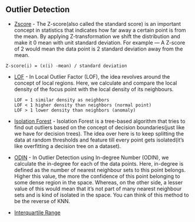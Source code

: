 ## Outlier Detection

- [Zscore](https://github.com/tb-rules10/Data-Science/blob/main/Outlier%20Detection/Zscore.py) - The Z-score(also called the standard score) is an important concept in statistics that indicates how far away a certain point is from the mean. By applying Z-transformation we shift the distribution and make it 0 mean with unit standard deviation. For example — A Z-score of 2 would mean the data point is 2 standard deviation away from the mean.

`Z-score(i) = (x(i) -mean) / standard deviation`

- [LOF](https://github.com/tb-rules10/Data-Science/blob/main/Outlier%20Detection/LOF.py) - In Local Outlier Factor (LOF), the idea revolves around the concept of local regions. Here, we calculate and compare the local density of the focus point with the local density of its neighbours.

     `LOF ≈ 1 similar density as neighbors` <br>
     `LOF < 1 higher density than neighbors (normal point)` <br>
     `LOF > 1 lower density than neighbors (anomaly)` <br>

- [Isolation Forest](https://github.com/tb-rules10/Data-Science/blob/main/Outlier%20Detection/IF.py) - Isolation Forest is a tree-based algorithm that tries to find out outliers based on the concept of decision boundaries(just like we have for decision trees). The idea over here is to keep splitting the data at random thresholds and feature till every point gets isolated(it’s like overfitting a decision tree on a dataset).

- [ODIN](https://github.com/tb-rules10/Data-Science/blob/main/Outlier%20Detection/ODIN.py) - In Outlier Detection using In-degree Number (ODIN), we calculate the in-degree for each of the data points. Here, in-degree is defined as the number of nearest neighbour sets to this point belongs. Higher this value, the more the confidence of this point belonging to some dense region in the space. Whereas, on the other side, a lesser value of this would mean that it’s not part of many nearest neighbour sets and is kind of isolated in the space. You can think of this method to be the reverse of KNN.


- [Interquartile Range](https://github.com/tb-rules10/Data-Science/blob/main/Outlier%20Detection/IQR.py)
